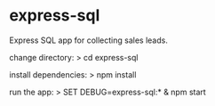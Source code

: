 # express-sql
Express SQL app for collecting sales leads.


  change directory:
    > cd express-sql

  install dependencies:
    > npm install

  run the app:
    > SET DEBUG=express-sql:* & npm start